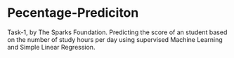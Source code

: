 # Pecentage-Prediciton 
Task-1, by The Sparks Foundation. 
Predicting the score of an student based on the number of study hours per day using supervised Machine Learning and Simple Linear Regression.
